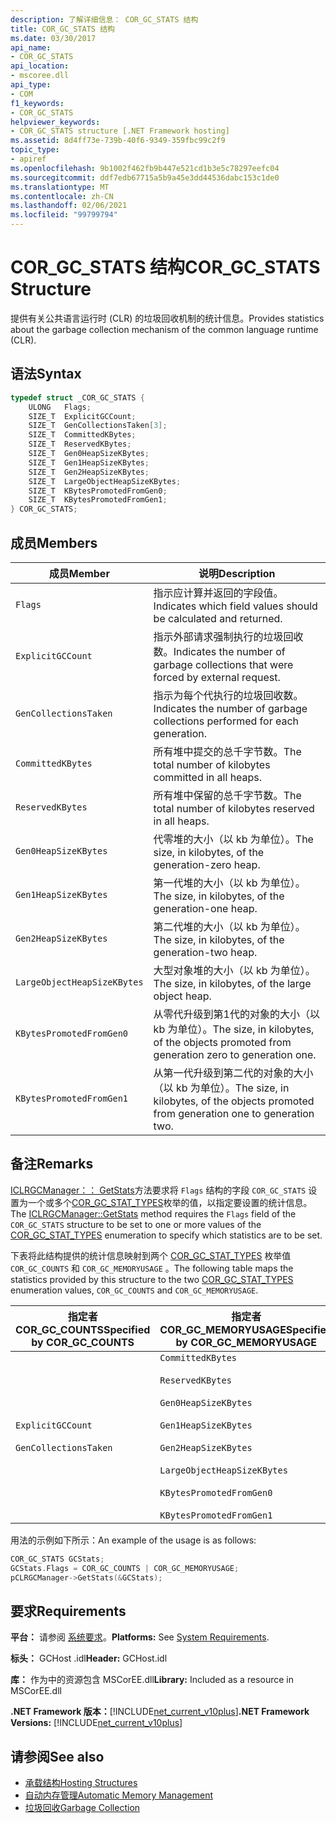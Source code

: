```yaml
---
description: 了解详细信息： COR_GC_STATS 结构
title: COR_GC_STATS 结构
ms.date: 03/30/2017
api_name:
- COR_GC_STATS
api_location:
- mscoree.dll
api_type:
- COM
f1_keywords:
- COR_GC_STATS
helpviewer_keywords:
- COR_GC_STATS structure [.NET Framework hosting]
ms.assetid: 8d4ff73e-739b-40f6-9349-359fbc99c2f9
topic_type:
- apiref
ms.openlocfilehash: 9b1002f462fb9b447e521cd1b3e5c78297eefc04
ms.sourcegitcommit: ddf7edb67715a5b9a45e3dd44536dabc153c1de0
ms.translationtype: MT
ms.contentlocale: zh-CN
ms.lasthandoff: 02/06/2021
ms.locfileid: "99799794"
---
```

# <a name="cor_gc_stats-structure"></a><span data-ttu-id="94ae5-103">COR_GC_STATS 结构</span><span class="sxs-lookup"><span data-stu-id="94ae5-103">COR_GC_STATS Structure</span></span>

<span data-ttu-id="94ae5-104">提供有关公共语言运行时 (CLR) 的垃圾回收机制的统计信息。</span><span class="sxs-lookup"><span data-stu-id="94ae5-104">Provides statistics about the garbage collection mechanism of the common language runtime (CLR).</span></span>  
  
## <a name="syntax"></a><span data-ttu-id="94ae5-105">语法</span><span class="sxs-lookup"><span data-stu-id="94ae5-105">Syntax</span></span>  
  
```cpp  
typedef struct _COR_GC_STATS {  
    ULONG   Flags;
    SIZE_T  ExplicitGCCount;  
    SIZE_T  GenCollectionsTaken[3];  
    SIZE_T  CommittedKBytes;
    SIZE_T  ReservedKBytes;  
    SIZE_T  Gen0HeapSizeKBytes;  
    SIZE_T  Gen1HeapSizeKBytes;  
    SIZE_T  Gen2HeapSizeKBytes;  
    SIZE_T  LargeObjectHeapSizeKBytes;  
    SIZE_T  KBytesPromotedFromGen0;  
    SIZE_T  KBytesPromotedFromGen1;  
} COR_GC_STATS;  
```  
  
## <a name="members"></a><span data-ttu-id="94ae5-106">成员</span><span class="sxs-lookup"><span data-stu-id="94ae5-106">Members</span></span>  
  
|<span data-ttu-id="94ae5-107">成员</span><span class="sxs-lookup"><span data-stu-id="94ae5-107">Member</span></span>|<span data-ttu-id="94ae5-108">说明</span><span class="sxs-lookup"><span data-stu-id="94ae5-108">Description</span></span>|  
|------------|-----------------|  
|`Flags`|<span data-ttu-id="94ae5-109">指示应计算并返回的字段值。</span><span class="sxs-lookup"><span data-stu-id="94ae5-109">Indicates which field values should be calculated and returned.</span></span>|  
|`ExplicitGCCount`|<span data-ttu-id="94ae5-110">指示外部请求强制执行的垃圾回收数。</span><span class="sxs-lookup"><span data-stu-id="94ae5-110">Indicates the number of garbage collections that were forced by external request.</span></span>|  
|`GenCollectionsTaken`|<span data-ttu-id="94ae5-111">指示为每个代执行的垃圾回收数。</span><span class="sxs-lookup"><span data-stu-id="94ae5-111">Indicates the number of garbage collections performed for each generation.</span></span>|  
|`CommittedKBytes`|<span data-ttu-id="94ae5-112">所有堆中提交的总千字节数。</span><span class="sxs-lookup"><span data-stu-id="94ae5-112">The total number of kilobytes committed in all heaps.</span></span>|  
|`ReservedKBytes`|<span data-ttu-id="94ae5-113">所有堆中保留的总千字节数。</span><span class="sxs-lookup"><span data-stu-id="94ae5-113">The total number of kilobytes reserved in all heaps.</span></span>|  
|`Gen0HeapSizeKBytes`|<span data-ttu-id="94ae5-114">代零堆的大小（以 kb 为单位）。</span><span class="sxs-lookup"><span data-stu-id="94ae5-114">The size, in kilobytes, of the generation-zero heap.</span></span>|  
|`Gen1HeapSizeKBytes`|<span data-ttu-id="94ae5-115">第一代堆的大小（以 kb 为单位）。</span><span class="sxs-lookup"><span data-stu-id="94ae5-115">The size, in kilobytes, of the generation-one heap.</span></span>|  
|`Gen2HeapSizeKBytes`|<span data-ttu-id="94ae5-116">第二代堆的大小（以 kb 为单位）。</span><span class="sxs-lookup"><span data-stu-id="94ae5-116">The size, in kilobytes, of the generation-two heap.</span></span>|  
|`LargeObjectHeapSizeKBytes`|<span data-ttu-id="94ae5-117">大型对象堆的大小（以 kb 为单位）。</span><span class="sxs-lookup"><span data-stu-id="94ae5-117">The size, in kilobytes, of the large object heap.</span></span>|  
|`KBytesPromotedFromGen0`|<span data-ttu-id="94ae5-118">从零代升级到第1代的对象的大小（以 kb 为单位）。</span><span class="sxs-lookup"><span data-stu-id="94ae5-118">The size, in kilobytes, of the objects promoted from generation zero to generation one.</span></span>|  
|`KBytesPromotedFromGen1`|<span data-ttu-id="94ae5-119">从第一代升级到第二代的对象的大小（以 kb 为单位）。</span><span class="sxs-lookup"><span data-stu-id="94ae5-119">The size, in kilobytes, of the objects promoted from generation one to generation two.</span></span>|  
  
## <a name="remarks"></a><span data-ttu-id="94ae5-120">备注</span><span class="sxs-lookup"><span data-stu-id="94ae5-120">Remarks</span></span>  

 <span data-ttu-id="94ae5-121">[ICLRGCManager：： GetStats](iclrgcmanager-getstats-method.md)方法要求将 `Flags` 结构的字段 `COR_GC_STATS` 设置为一个或多个[COR_GC_STAT_TYPES](cor-gc-stat-types-enumeration.md)枚举的值，以指定要设置的统计信息。</span><span class="sxs-lookup"><span data-stu-id="94ae5-121">The [ICLRGCManager::GetStats](iclrgcmanager-getstats-method.md) method requires the `Flags` field of the `COR_GC_STATS` structure to be set to one or more values of the [COR_GC_STAT_TYPES](cor-gc-stat-types-enumeration.md) enumeration to specify which statistics are to be set.</span></span>  
  
 <span data-ttu-id="94ae5-122">下表将此结构提供的统计信息映射到两个 [COR_GC_STAT_TYPES](cor-gc-stat-types-enumeration.md) 枚举值 `COR_GC_COUNTS` 和 `COR_GC_MEMORYUSAGE` 。</span><span class="sxs-lookup"><span data-stu-id="94ae5-122">The following table maps the statistics provided by this structure to the two [COR_GC_STAT_TYPES](cor-gc-stat-types-enumeration.md) enumeration values, `COR_GC_COUNTS` and `COR_GC_MEMORYUSAGE`.</span></span>  
  
|<span data-ttu-id="94ae5-123">指定者 COR_GC_COUNTS</span><span class="sxs-lookup"><span data-stu-id="94ae5-123">Specified by COR_GC_COUNTS</span></span>|<span data-ttu-id="94ae5-124">指定者 COR_GC_MEMORYUSAGE</span><span class="sxs-lookup"><span data-stu-id="94ae5-124">Specified by COR_GC_MEMORYUSAGE</span></span>|  
|----------------------------------|---------------------------------------|  
|`ExplicitGCCount`<br /><br /> `GenCollectionsTaken`|`CommittedKBytes`<br /><br /> `ReservedKBytes`<br /><br /> `Gen0HeapSizeKBytes`<br /><br /> `Gen1HeapSizeKBytes`<br /><br /> `Gen2HeapSizeKBytes`<br /><br /> `LargeObjectHeapSizeKBytes`<br /><br /> `KBytesPromotedFromGen0`<br /><br /> `KBytesPromotedFromGen1`|  
  
 <span data-ttu-id="94ae5-125">用法的示例如下所示：</span><span class="sxs-lookup"><span data-stu-id="94ae5-125">An example of the usage is as follows:</span></span>  
  
```cpp  
COR_GC_STATS GCStats;  
GCStats.Flags = COR_GC_COUNTS | COR_GC_MEMORYUSAGE;  
pCLRGCManager->GetStats(&GCStats);  
```  
  
## <a name="requirements"></a><span data-ttu-id="94ae5-126">要求</span><span class="sxs-lookup"><span data-stu-id="94ae5-126">Requirements</span></span>  

 <span data-ttu-id="94ae5-127">**平台：** 请参阅 [系统要求](../../get-started/system-requirements.md)。</span><span class="sxs-lookup"><span data-stu-id="94ae5-127">**Platforms:** See [System Requirements](../../get-started/system-requirements.md).</span></span>  
  
 <span data-ttu-id="94ae5-128">**标头：** GCHost .idl</span><span class="sxs-lookup"><span data-stu-id="94ae5-128">**Header:** GCHost.idl</span></span>  
  
 <span data-ttu-id="94ae5-129">**库：** 作为中的资源包含 MSCorEE.dll</span><span class="sxs-lookup"><span data-stu-id="94ae5-129">**Library:** Included as a resource in MSCorEE.dll</span></span>  
  
 <span data-ttu-id="94ae5-130">**.NET Framework 版本：**[!INCLUDE[net_current_v10plus](../../../../includes/net-current-v10plus-md.md)]</span><span class="sxs-lookup"><span data-stu-id="94ae5-130">**.NET Framework Versions:** [!INCLUDE[net_current_v10plus](../../../../includes/net-current-v10plus-md.md)]</span></span>  
  
## <a name="see-also"></a><span data-ttu-id="94ae5-131">请参阅</span><span class="sxs-lookup"><span data-stu-id="94ae5-131">See also</span></span>

- [<span data-ttu-id="94ae5-132">承载结构</span><span class="sxs-lookup"><span data-stu-id="94ae5-132">Hosting Structures</span></span>](hosting-structures.md)
- [<span data-ttu-id="94ae5-133">自动内存管理</span><span class="sxs-lookup"><span data-stu-id="94ae5-133">Automatic Memory Management</span></span>](../../../standard/automatic-memory-management.md)
- [<span data-ttu-id="94ae5-134">垃圾回收</span><span class="sxs-lookup"><span data-stu-id="94ae5-134">Garbage Collection</span></span>](../../../standard/garbage-collection/index.md)
